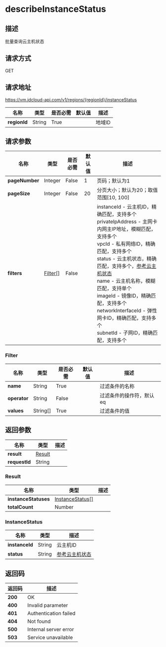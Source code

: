 # describeInstanceStatus


## 描述
批量查询云主机状态

## 请求方式
GET

## 请求地址
https://vm.jdcloud-api.com/v1/regions/{regionId}/instanceStatus

|名称|类型|是否必需|默认值|描述|
|---|---|---|---|---|
|**regionId**|String|True| |地域ID|

## 请求参数
|名称|类型|是否必需|默认值|描述|
|---|---|---|---|---|
|**pageNumber**|Integer|False|1|页码；默认为1|
|**pageSize**|Integer|False|20|分页大小；默认为20；取值范围[10, 100]|
|**filters**|[Filter[]](describeinstancestatus#filter)|False| |instanceId - 云主机ID，精确匹配，支持多个<br>privateIpAddress - 主网卡内网主IP地址，模糊匹配，支持多个<br>vpcId - 私有网络ID，精确匹配，支持多个<br>status - 云主机状态，精确匹配，支持多个，<a href="http://docs.jdcloud.com/virtual-machines/api/vm_status">参考云主机状态</a><br>name - 云主机名称，模糊匹配，支持单个<br>imageId - 镜像ID，精确匹配，支持多个<br>networkInterfaceId - 弹性网卡ID，精确匹配，支持多个<br>subnetId - 子网ID，精确匹配，支持多个<br>|

### <div id="filter">Filter</div>
|名称|类型|是否必需|默认值|描述|
|---|---|---|---|---|
|**name**|String|True| |过滤条件的名称|
|**operator**|String|False| |过滤条件的操作符，默认eq|
|**values**|String[]|True| |过滤条件的值|

## 返回参数
|名称|类型|描述|
|---|---|---|
|**result**|[Result](describeinstancestatus#result)| |
|**requestId**|String| |

### <div id="result">Result</div>
|名称|类型|描述|
|---|---|---|
|**instanceStatuses**|[InstanceStatus[]](describeinstancestatus#instancestatus)| |
|**totalCount**|Number| |
### <div id="instancestatus">InstanceStatus</div>
|名称|类型|描述|
|---|---|---|
|**instanceId**|String|云主机ID|
|**status**|String|<a href="http://docs.jdcloud.com/virtual-machines/api/vm_status">参考云主机状态</a>|

## 返回码
|返回码|描述|
|---|---|
|**200**|OK|
|**400**|Invalid parameter|
|**401**|Authentication failed|
|**404**|Not found|
|**500**|Internal server error|
|**503**|Service unavailable|
